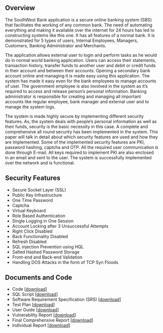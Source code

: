 ## Overview
The SouthWest Bank application is a secure online banking system (SBS) that facilitates the working of any common bank. The need of automating everything and making it available over the internet for 24 hours has led to constructing systems like this one. It has all features of a normal bank. It is demonstrated for 5 types of users, Internal Employees, Managers, Customers, Banking Administrator and Merchants.

The application allows external user to login and perform tasks as he would do in normal world banking application. Users can access their statements, transaction history, transfer funds to another user and debit or credit funds in their account and between their accounts. Opening a secondary bank account online and managing it is made easy using this application. The system has made it easy even for the bank employees to manage accounts of user. The government employee is also involved in the system as it’s required to access and release person’s personal information. Banking administrator is responsible for creating and managing all important accounts like regular employee, bank manager and external user and to manage the system logs.

The system is made highly secure by implementing different security features. As, the system deals with people’s personal information as well as their funds, security is the basic necessity in this case. A complete and comprehensive all round security has been implemented in the system. This paper will talk in detail about which security features are used and how they are implemented. Some of the implemented security features are PKI, password hashing, captcha and OTP. All the required user communication is done through E-mail. All keys required to implement PKI are also enclosed in an email and sent to the user. The system is successfully implemented over the network and is functional.

## Security Features
* Secure Socket Layer (SSL)
* Public Key Infrastructure
* One Time Password
* Captcha
* Virtual Keyboard
* Role Based Authentication
* Single Logging in One Session
* Account Locking after 3 Unsuccessful Attempts
* Right Click Disabled
* Back Functionality Disabled
* Refresh Disabled
* SQL injection Prevention using HQL
* Salted Hashed Password Storage
* Front-end and Back-end Validation
* Handling DOS Attacks in the form of TCP Syn Floods

## Documents and Code
* Code [[download](https://github.com/rajeshsurana/SecureBankingSystem/tree/master/BankApplication)]
* SQL Script [[download](https://github.com/rajeshsurana/SecureBankingSystem/tree/master/deploy)]
* Software Requirement Specification (SRS) [[download](https://github.com/rajeshsurana/SecureBankingSystem/blob/master/SRS.pdf)]
* Test Plan [[download](https://github.com/rajeshsurana/SecureBankingSystem/blob/master/Test_Plan.pdf)]
* User Guide [[download](https://github.com/rajeshsurana/SecureBankingSystem/blob/master/UserGuide_Team15.pdf)]
* Vulnerability Report [[download](https://github.com/rajeshsurana/SecureBankingSystem/blob/master/SS_Vulnerability_Report_Final.pptx)]
* Final Comprehensive Report [[download](https://github.com/rajeshsurana/SecureBankingSystem/blob/master/CSE545_Software_Security_Group15_Final_Project_Report.pdf)]
* Individual Report [[download](https://github.com/rajeshsurana/SecureBankingSystem/blob/master/IndividualReportCSE545_1207633202.pdf)]
